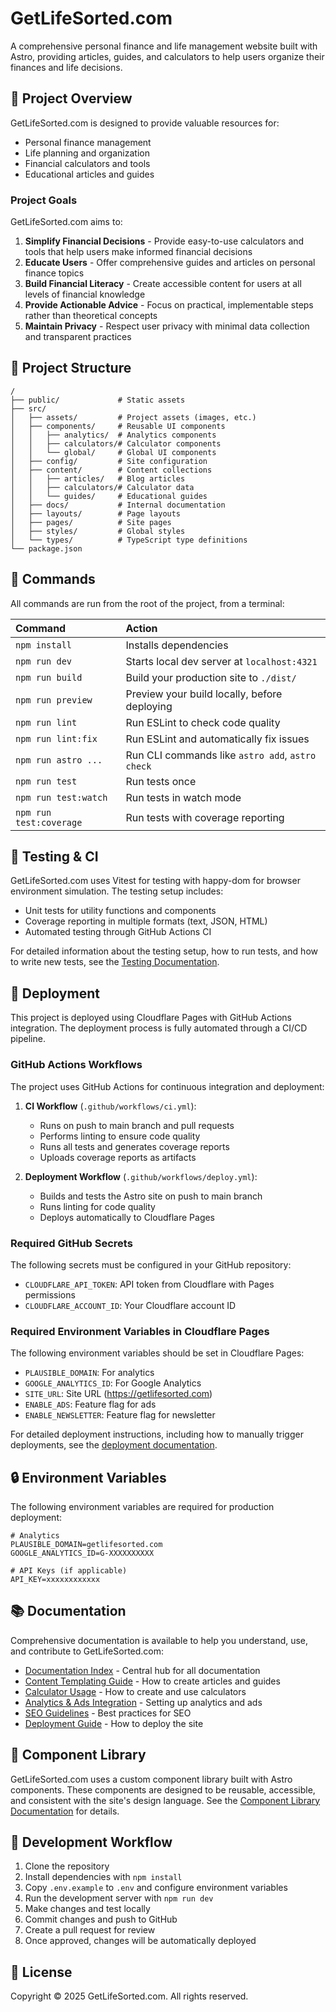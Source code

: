 # GetLifeSorted.com

A comprehensive personal finance and life management website built with Astro, providing articles, guides, and calculators to help users organize their finances and life decisions.

## 🚀 Project Overview

GetLifeSorted.com is designed to provide valuable resources for:
- Personal finance management
- Life planning and organization
- Financial calculators and tools
- Educational articles and guides

### Project Goals

GetLifeSorted.com aims to:
1. **Simplify Financial Decisions** - Provide easy-to-use calculators and tools that help users make informed financial decisions
2. **Educate Users** - Offer comprehensive guides and articles on personal finance topics
3. **Build Financial Literacy** - Create accessible content for users at all levels of financial knowledge
4. **Provide Actionable Advice** - Focus on practical, implementable steps rather than theoretical concepts
5. **Maintain Privacy** - Respect user privacy with minimal data collection and transparent practices

## 📁 Project Structure

```text
/
├── public/             # Static assets
├── src/
│   ├── assets/         # Project assets (images, etc.)
│   ├── components/     # Reusable UI components
│   │   ├── analytics/  # Analytics components
│   │   ├── calculators/# Calculator components
│   │   └── global/     # Global UI components
│   ├── config/         # Site configuration
│   ├── content/        # Content collections
│   │   ├── articles/   # Blog articles
│   │   ├── calculators/# Calculator data
│   │   └── guides/     # Educational guides
│   ├── docs/           # Internal documentation
│   ├── layouts/        # Page layouts
│   ├── pages/          # Site pages
│   ├── styles/         # Global styles
│   └── types/          # TypeScript type definitions
└── package.json
```

## 🧞 Commands

All commands are run from the root of the project, from a terminal:

| Command                   | Action                                           |
| :------------------------ | :----------------------------------------------- |
| `npm install`             | Installs dependencies                            |
| `npm run dev`             | Starts local dev server at `localhost:4321`      |
| `npm run build`           | Build your production site to `./dist/`          |
| `npm run preview`         | Preview your build locally, before deploying     |
| `npm run lint`            | Run ESLint to check code quality                 |
| `npm run lint:fix`        | Run ESLint and automatically fix issues          |
| `npm run astro ...`       | Run CLI commands like `astro add`, `astro check` |
| `npm run test`            | Run tests once                                   |
| `npm run test:watch`      | Run tests in watch mode                          |
| `npm run test:coverage`   | Run tests with coverage reporting                |

## 🧪 Testing & CI

GetLifeSorted.com uses Vitest for testing with happy-dom for browser environment simulation. The testing setup includes:

- Unit tests for utility functions and components
- Coverage reporting in multiple formats (text, JSON, HTML)
- Automated testing through GitHub Actions CI

For detailed information about the testing setup, how to run tests, and how to write new tests, see the [Testing Documentation](./TESTING.md).

## 🚢 Deployment

This project is deployed using Cloudflare Pages with GitHub Actions integration. The deployment process is fully automated through a CI/CD pipeline.

### GitHub Actions Workflows

The project uses GitHub Actions for continuous integration and deployment:

1. **CI Workflow** (`.github/workflows/ci.yml`):
   - Runs on push to main branch and pull requests
   - Performs linting to ensure code quality
   - Runs all tests and generates coverage reports
   - Uploads coverage reports as artifacts

2. **Deployment Workflow** (`.github/workflows/deploy.yml`):
   - Builds and tests the Astro site on push to main branch
   - Runs linting for code quality
   - Deploys automatically to Cloudflare Pages

### Required GitHub Secrets

The following secrets must be configured in your GitHub repository:
- `CLOUDFLARE_API_TOKEN`: API token from Cloudflare with Pages permissions
- `CLOUDFLARE_ACCOUNT_ID`: Your Cloudflare account ID

### Required Environment Variables in Cloudflare Pages

The following environment variables should be set in Cloudflare Pages:
- `PLAUSIBLE_DOMAIN`: For analytics
- `GOOGLE_ANALYTICS_ID`: For Google Analytics
- `SITE_URL`: Site URL (https://getlifesorted.com)
- `ENABLE_ADS`: Feature flag for ads
- `ENABLE_NEWSLETTER`: Feature flag for newsletter

For detailed deployment instructions, including how to manually trigger deployments, see the [deployment documentation](./src/docs/deployment.md).

## 🔒 Environment Variables

The following environment variables are required for production deployment:

```
# Analytics
PLAUSIBLE_DOMAIN=getlifesorted.com
GOOGLE_ANALYTICS_ID=G-XXXXXXXXXX

# API Keys (if applicable)
API_KEY=xxxxxxxxxxxx
```

## 📚 Documentation

Comprehensive documentation is available to help you understand, use, and contribute to GetLifeSorted.com:

- [Documentation Index](./src/docs/index.md) - Central hub for all documentation
- [Content Templating Guide](./src/docs/content-templating-guide.md) - How to create articles and guides
- [Calculator Usage](./src/docs/calculator-usage.md) - How to create and use calculators
- [Analytics & Ads Integration](./src/docs/analytics-ads-integration.md) - Setting up analytics and ads
- [SEO Guidelines](./src/docs/seo-guidelines.md) - Best practices for SEO
- [Deployment Guide](./src/docs/deployment.md) - How to deploy the site

## 🧩 Component Library

GetLifeSorted.com uses a custom component library built with Astro components. These components are designed to be reusable, accessible, and consistent with the site's design language. See the [Component Library Documentation](./src/docs/component-library.md) for details.

## 🔄 Development Workflow

1. Clone the repository
2. Install dependencies with `npm install`
3. Copy `.env.example` to `.env` and configure environment variables
4. Run the development server with `npm run dev`
5. Make changes and test locally
6. Commit changes and push to GitHub
7. Create a pull request for review
8. Once approved, changes will be automatically deployed

## 📝 License

Copyright © 2025 GetLifeSorted.com. All rights reserved.
